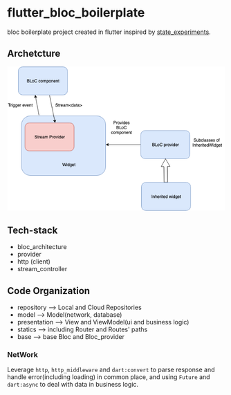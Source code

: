 # flutter_bloc_boilerplate

bloc boilerplate project created in flutter inspired by [state_experiments](https://github.com/filiph/state_experiments?source=post_page-----13950959e381----------------------).

## Archetcture
![](./BLoC.png)

## Tech-stack
* bloc_architecture
* provider
* http (client)
* stream_controller

## Code Organization
* repository —> Local and Cloud Repositories
* model —> Model(network, database)
* presentation —> View and ViewModel(ui and business logic)
* statics —> including Router and Routes' paths
* base —> base Bloc and Bloc_provider

### NetWork
Leverage `http`, `http_middleware` and `dart:convert` to parse response and handle error(including loading) in common place, and using `Future` and `dart:async` to deal with data in business logic.
